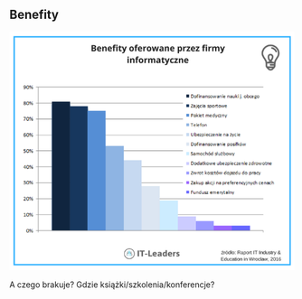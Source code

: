 ## Benefity

![](./resources/img/benefity.png)

<aside class="notes">
A czego brakuje? Gdzie książki/szkolenia/konferencje?
</aside>
